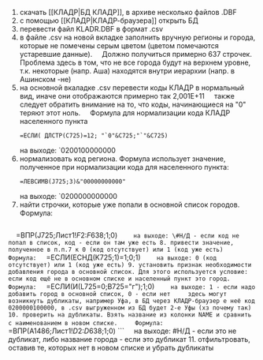 1. скачать [[КЛАДР|БД КЛАДР]], в архиве несколько файлов .DBF
2. с помощью [[КЛАДР|КЛАДР-браузера]] открыть БД
3. перевести файл KLADR.DBF в формат .csv
4. в файле .csv на новой вкладке заполнить вручную регионы и города, которые не помечены серым цветом (цветом помечаются устаревшие данные).
    Должно получиться примерно 637 строчек. Проблема здесь в том, что не все города будут на верхнем уровне, т.к. некоторые (напр. Аша) находятся внутри иерархии (напр. в Ашинском -не)
5. на основной вкаладке .csv перевести коды КЛАДР в нормальный вид, иначе они отображаются примерно так 2,001Е+11
    также следует обратить внимание на то, что коды, начинающиеся на "0" теряют этот ноль.
    Формула для нормализации кода КЛАДР населенного пункта
	```
	=ЕСЛИ( ДЛСТР(C725)=12; "`0"&C725;"`"&C725)
	```
	на выходе: \`0200100000000
6. нормализовать код региона. Формула использует значение, полученное при нормализации кода для населенного пункта:
	```
	=ЛЕВСИМВ(J725;3)&"00000000000"
	```
	на выходе: \`0200000000000
7. найти строчки, которые уже попали в основной список городов. Формула:
	```
    =ВПР(J725;Лист1!$F$2:$F$638;1;0)
	```
    на выходе: \#Н/Д - если код не попал в список, код - если он там уже есть
8. привести значение, полученное в п.п.7 к 0 (код отсутствует) или 1 (код уже есть)
    Формула:
	```
    =ЕСЛИ(ЕСНД(K725;1)=1;0;1)
	```
    на выходе: 0 (код отсутствует) или 1 (код уже есть)
9. установить признак необходимости добавления города в основной список. Для этого используется условие: если код ещё не в основном списке и населенный пункт это город.
    Формула:
	```
    =ЕСЛИ(И(L725=0;B725="г");1;0)
	```
    на выходе: 1 - если надо добавить город в основной список, 0 - если нет
    здесь могут возникнуть дубликаты, например Уфа, в БД через КЛАДР-браузер е неё код 0200000100000, в .csv выгруженном из БД будет 2-е Уфы (хз почему так)
10. проверить на дубликаты. Взять название из колонки NAME и сравнить с наименованием в новом списке.
    Формула:
	```
    =ВПР(A1486;Лист1!$D$2:$D$638;1;0)
	```
    на выходе: \#Н/Д - если это не дубликат, либо название города - если это дубликат
11. отфильтровать, оставив те, которых нет в новом списке и убрать дубликаты

